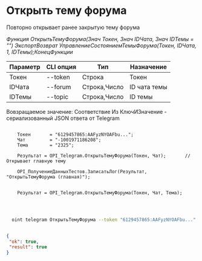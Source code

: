 ﻿---
sidebar_position: 5
---

# Открыть тему форума
 Повторно открывает ранее закрытую тему форума


*Функция ОткрытьТемуФорума(Знач Токен, Знач IDЧата, Знач IDТемы = "") ЭкспортВозврат УправлениеСостояниемТемыФорума(Токен, IDЧата, 1, IDТемы);КонецФункции*

  | Параметр | CLI опция | Тип | Назначение |
  |-|-|-|-|
  | Токен | --token | Строка | Токен |
  | IDЧата | --forum | Строка,Число | ID чата темы |
  | IDТемы | --topic | Строка,Число | ID темы |

  
  Вовзращаемое значение:   Соответствие Из КлючИЗначение - сериализованный JSON ответа от Telegram

```bsl title="Пример кода"
	
    Токен       = "6129457865:AAFyzNYOAFbu...";
    Чат         = "-1001971186208";
    Тема        = "2325";

    Результат = OPI_Telegram.ОткрытьТемуФорума(Токен, Чат);       // Открывает главную тему
    
    OPI_ПолучениеДанныхТестов.ЗаписатьЛог(Результат, "ОткрытьТемуФорума (главная)");
    
    
    Результат = OPI_Telegram.ОткрытьТемуФорума(Токен, Чат, Тема);

	
```

```sh title="Пример команд CLI"
    
  oint telegram ОткрытьТемуФорума --token "6129457865:AAFyzNYOAFbu..." --forum %forum% --topic %topic%

```


```json title="Результат"

{
 "ok": true,
 "result": true
}

```
